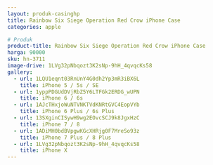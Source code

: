 ```yaml
---
layout: produk-casinghp
title: Rainbow Six Siege Operation Red Crow iPhone Case
categories: apple

# Produk
product-title: Rainbow Six Siege Operation Red Crow iPhone Case
harga: 90000
sku: hn-3711
image-drive: 1LVg32pNbqozt3K2sNp-9hH_4qvqcKs58
gallery:
  - url: 1LQU1eqnt03RnUnY4G0dh2Yp3mR3iBX6L
    title: iPhone 5 / 5s / SE
  - url: 1yppPDGUdDVjRbZ5Y6LTFGk2ERDG_wUPN
    title: iPhone 6 / 6s
  - url: 1AJcTHxjoWuNTVNKTVdKNRtGVC4EopVYb
    title: iPhone 6 Plus / 6s Plus
  - url: 13SXginCISywH9wg2EOvcSCJ9k8JgxHzC
    title: iPhone 7 / 8
  - url: 1ADiMH0bdBVpgwKGcXHRjg0F7MreSo93z
    title: iPhone 7 Plus / 8 Plus
  - url: 1LVg32pNbqozt3K2sNp-9hH_4qvqcKs58
    title: iPhone X
---
```


